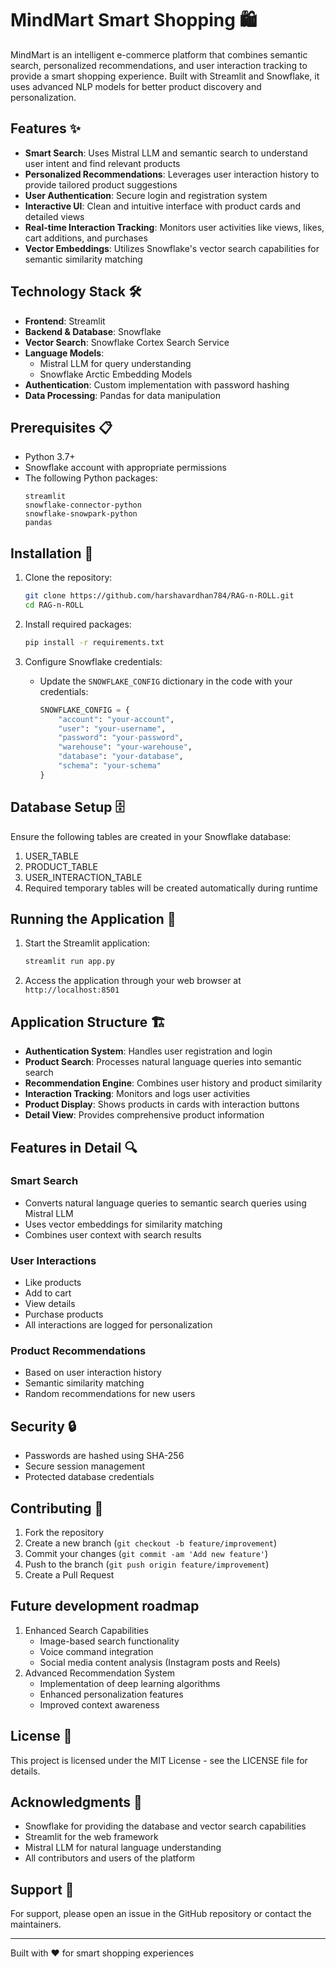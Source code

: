 # MindMart Smart Shopping 🛍️

MindMart is an intelligent e-commerce platform that combines semantic search, personalized recommendations, and user interaction tracking to provide a smart shopping experience. Built with Streamlit and Snowflake, it uses advanced NLP models for better product discovery and personalization.

## Features ✨

- **Smart Search**: Uses Mistral LLM and semantic search to understand user intent and find relevant products
- **Personalized Recommendations**: Leverages user interaction history to provide tailored product suggestions
- **User Authentication**: Secure login and registration system
- **Interactive UI**: Clean and intuitive interface with product cards and detailed views
- **Real-time Interaction Tracking**: Monitors user activities like views, likes, cart additions, and purchases
- **Vector Embeddings**: Utilizes Snowflake's vector search capabilities for semantic similarity matching

## Technology Stack 🛠️

- **Frontend**: Streamlit
- **Backend & Database**: Snowflake
- **Vector Search**: Snowflake Cortex Search Service
- **Language Models**: 
  - Mistral LLM for query understanding
  - Snowflake Arctic Embedding Models
- **Authentication**: Custom implementation with password hashing
- **Data Processing**: Pandas for data manipulation

## Prerequisites 📋

- Python 3.7+
- Snowflake account with appropriate permissions
- The following Python packages:
  ```
  streamlit
  snowflake-connector-python
  snowflake-snowpark-python
  pandas
  ```

## Installation 🔧

1. Clone the repository:
   ```bash
   git clone https://github.com/harshavardhan784/RAG-n-ROLL.git
   cd RAG-n-ROLL
   ```

2. Install required packages:
   ```bash
   pip install -r requirements.txt
   ```

3. Configure Snowflake credentials:
   - Update the `SNOWFLAKE_CONFIG` dictionary in the code with your credentials:
     ```python
     SNOWFLAKE_CONFIG = {
         "account": "your-account",
         "user": "your-username",
         "password": "your-password",
         "warehouse": "your-warehouse",
         "database": "your-database",
         "schema": "your-schema"
     }
     ```

## Database Setup 🗄️

Ensure the following tables are created in your Snowflake database:

1. USER_TABLE
2. PRODUCT_TABLE
3. USER_INTERACTION_TABLE
4. Required temporary tables will be created automatically during runtime

## Running the Application 🚀

1. Start the Streamlit application:
   ```bash
   streamlit run app.py
   ```

2. Access the application through your web browser at `http://localhost:8501`

## Application Structure 🏗️

- **Authentication System**: Handles user registration and login
- **Product Search**: Processes natural language queries into semantic search
- **Recommendation Engine**: Combines user history and product similarity
- **Interaction Tracking**: Monitors and logs user activities
- **Product Display**: Shows products in cards with interaction buttons
- **Detail View**: Provides comprehensive product information

## Features in Detail 🔍

### Smart Search
- Converts natural language queries to semantic search queries using Mistral LLM
- Uses vector embeddings for similarity matching
- Combines user context with search results

### User Interactions
- Like products
- Add to cart
- View details
- Purchase products
- All interactions are logged for personalization

### Product Recommendations
- Based on user interaction history
- Semantic similarity matching
- Random recommendations for new users

## Security 🔒

- Passwords are hashed using SHA-256
- Secure session management
- Protected database credentials

## Contributing 🤝

1. Fork the repository
2. Create a new branch (`git checkout -b feature/improvement`)
3. Commit your changes (`git commit -am 'Add new feature'`)
4. Push to the branch (`git push origin feature/improvement`)
5. Create a Pull Request


## Future development roadmap
1. Enhanced Search Capabilities
   - Image-based search functionality
   - Voice command integration
   - Social media content analysis (Instagram posts and Reels)
2. Advanced Recommendation System
   - Implementation of deep learning algorithms
   - Enhanced personalization features
   - Improved context awareness

## License 📄

This project is licensed under the MIT License - see the LICENSE file for details.


## Acknowledgments 🙏

- Snowflake for providing the database and vector search capabilities
- Streamlit for the web framework
- Mistral LLM for natural language understanding
- All contributors and users of the platform

## Support 💬

For support, please open an issue in the GitHub repository or contact the maintainers.

---

Built with ❤️ for smart shopping experiences
